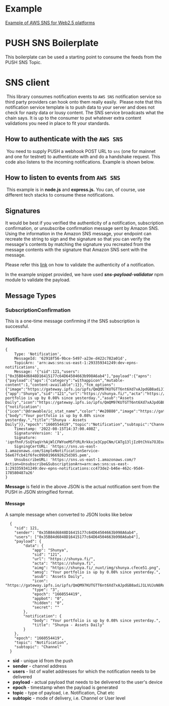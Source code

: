 # Example
[Example of AWS SNS for Web2.5 platforms ](https://docs.epns.io/developers/developer-guides/receiving-notifications/receiving-via-aws-sns)
# PUSH SNS Boilerplate

This boilerplate can be used a starting point to consume the feeds from the PUSH SNS Topic.

# SNS client
​
This library consumes notification events to `AWS SNS` notification service so third party providers can hook onto them really easily.
​
Please note that this notification service template is to push data to your server and does not check for nasty data or lousy content.  The SNS service broadcasts what the chain says. It is up to the consumer to put whatever extra content validations you need in place to fit your standards.
​
## How to authenticate with the `AWS SNS` 
​
You need to supply PUSH a webhook POST URL to `sns` (one for mainnet and one for testnet) to authenticate with and do a handshake request. This code also listens to the incoming notifications. Example is shown below.
​
## How to listen to events from `AWS SNS`
​
This example is in **node.js** and **express.js.** You can, of course, use different tech stacks to consume these notifications.

   
## Signatures

It would be best if you verified the authenticity of a notification, subscription confirmation, or unsubscribe confirmation message sent by Amazon SNS. Using the information in the Amazon SNS message, your endpoint can recreate the string to sign and the signature so that you can verify the message's contents by matching the signature you recreated from the message contents with the signature that Amazon SNS sent with the message.

Please refer this [link](https://docs.aws.amazon.com/sns/latest/dg/sns-verify-signature-of-message.html) on how to validate the authenticity of a notification.

In the example snippet provided, we have used ***sns-payload-validator*** npm module to validate the payload.


## Message Types
		
### SubscriptionConfirmation

This is a one-time message confirming if the SNS subscription is successful.
			
					
 ### Notification

    {
        Type: 'Notification',
        MessageId: '62918f56-9bce-5497-a23e-d422c782a01d',
        TopicArn: 'arn:aws:sns:us-east-1:293359341249:dev-epns-notifications',
        Message: '{"sid":121,"users":["0x35B84d6848D16415177c64D64504663b998A6ab4"],"payload":{"apns":{"payload":{"aps":{"category":"withappicon","mutable-content":1,"content-available":1}},"fcm_options":{"image":"https://gateway.ipfs.io/ipfs/QmQM97KUTGTT6nt6Xd7xAJpdGB8adiJ1LVUJoN8RoFUYfx"}},"data":{"app":"Shunya","sid":"121","url":"https://shunya.fi/","acta":"https://shunya.fi","aimg":"https://shunya.fi/_nuxt/img/shunya.cfece51.png","amsg":"Your portfolio is up by 0.08% since yesterday.","asub":"Assets Daily","icon":"https://gateway.ipfs.io/ipfs/QmQM97KUTGTT6nt6Xd7xAJpdGB8adiJ1LVUJoN8RoFUYfx","type":"3","epoch":"1660554419","appbot":"0","hidden":"0","secret":""},"android":{"notification":{"icon":"@drawable/ic_stat_name","color":"#e20880","image":"https://gateway.ipfs.io/ipfs/QmQM97KUTGTT6nt6Xd7xAJpdGB8adiJ1LVUJoN8RoFUYfx","default_vibrate_timings":true}},"notification":{"body":"Your portfolio is up by 0.08% since yesterday.","title":"Shunya - Assets Daily"}},"epoch":"1660554419","topic":"Notification","subtopic":"Channel"}',
        Timestamp: '2022-08-15T14:37:00.408Z',
        SignatureVersion: '1',
        Signature: 'iqnfhnF/SsQYaqVrhAjWlCFWYoeMSftRLRrkkxje3CppCNm/CATg13ljIz0tChVa7OJEoaVI/tpUERiuhZ9wxuGmDI6ReaGORam4Yda4CC0HqfitqYG8M0AamScXgiqN9hgcGHbbitYQWWIp2vmFKC+P1j9Hq9Lz19fBlHz1/9hJwHlRfKDADqh1I15wERZZGGUu//Z+S6bnJ9k2JrektKDNRukSihSU1u07563RirE+EJ6TCxQGUY4GzuuwlOu6vj9ESsVE4mBdfxnmNLsZoVBl87KHg7/z9Uh1IJTqkdRyN5+XXg4XDE1puYr9qypfhk8abmZQIrn5obrHDe+ZBQ==',
        SigningCertURL: 'https://sns.us-east-1.amazonaws.com/SimpleNotificationService-56e67fcb41f6fec09b0196692625d385.pem',
        UnsubscribeURL: 'https://sns.us-east-1.amazonaws.com/?Action=Unsubscribe&SubscriptionArn=arn:aws:sns:us-east-1:293359341249:dev-epns-notifications:cc473de2-b46e-462c-95d4-178580487a26'
    }

**Message** is field in the above JSON is the actual notification sent from the PUSH in JSON stringified format.

#### Message

A sample message when converted to JSON looks like below

      {
	  	"sid": 121,
		"sender": "0x35B84d6848D16415177c64D64504663b998A6ab4",
	  	"users": ["0x35B84d6848D16415177c64D64504663b998A6ab4"],
	  	"payload": {
	  		"data": {
	  			"app": "Shunya",
	  			"sid": "121",
	  			"url": "https://shunya.fi/",
	  			"acta": "https://shunya.fi",
	  			"aimg": "https://shunya.fi/_nuxt/img/shunya.cfece51.png",
	  			"amsg": "Your portfolio is up by 0.08% since yesterday.",
	  			"asub": "Assets Daily",
	  			"icon": "https://gateway.ipfs.io/ipfs/QmQM97KUTGTT6nt6Xd7xAJpdGB8adiJ1LVUJoN8RoFUYfx",
	  			"type": "3",
	  			"epoch": "1660554419",
	  			"appbot": "0",
	  			"hidden": "0",
	  			"secret": ""
	  		},
	  		"notification": {
	  			"body": "Your portfolio is up by 0.08% since yesterday.",
	  			"title": "Shunya - Assets Daily"
	  		}
	  	},
	  	"epoch": "1660554419",
	  	"topic": "Notification",
	  	"subtopic": "Channel"
	  }

- **sid**       - unique id from the push
- **sender**    - channel address
- **users**     - list of wallet addresses for which the notification needs to be delivered
- **payload**   - actual payload that needs to be delivered to the user's device
- **epoch**     - timestamp when the payload is generated
- **topic**     -  type of payload, i.e. Notification, Chat etc
- **subtopic**  -  mode of delivery, i.e. Channel or User level
